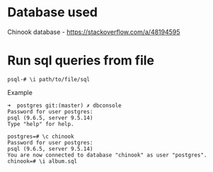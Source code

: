 # Database used
Chinook database - https://stackoverflow.com/a/48194595

# Run sql queries from file

```
psql-# \i path/to/file/sql
```

Example
```
➜  postgres git:(master) ✗ dbconsole
Password for user postgres:
psql (9.6.5, server 9.5.14)
Type "help" for help.

postgres=# \c chinook
Password for user postgres:
psql (9.6.5, server 9.5.14)
You are now connected to database "chinook" as user "postgres".
chinook=# \i album.sql
```
